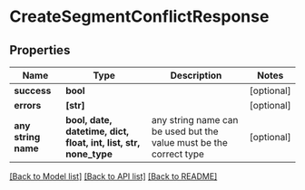 # CreateSegmentConflictResponse


## Properties
Name | Type | Description | Notes
------------ | ------------- | ------------- | -------------
**success** | **bool** |  | [optional] 
**errors** | **[str]** |  | [optional] 
**any string name** | **bool, date, datetime, dict, float, int, list, str, none_type** | any string name can be used but the value must be the correct type | [optional]

[[Back to Model list]](../README.md#documentation-for-models) [[Back to API list]](../README.md#documentation-for-api-endpoints) [[Back to README]](../README.md)


